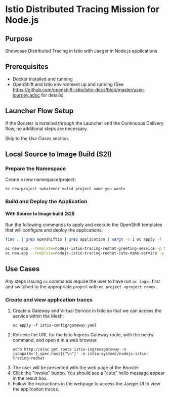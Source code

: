# Istio Distributed Tracing Mission for Node.js

## Purpose

Showcase Distributed Tracing in Istio with Jaeger in Node.js applications

## Prerequisites

* Docker installed and running
* OpenShift and Istio environment up and running (See https://github.com/openshift-istio/istio-docs/blob/master/user-journey.adoc for details)

## Launcher Flow Setup

If the Booster is installed through the Launcher and the Continuous Delivery flow, no additional steps are necessary.

Skip to the _Use Cases_ section.

## Local Source to Image Build (S2I)

### Prepare the Namespace

Create a new namespace/project:
```
oc new-project <whatever valid project name you want>
```

### Build and Deploy the Application

#### With Source to Image build (S2I)

Run the following commands to apply and execute the OpenShift templates that will configure and deploy the applications:
```bash
find . | grep openshiftio | grep application | xargs -n 1 oc apply -f

oc new-app --template=nodejs-istio-tracing-redhat-greeting-service -p SOURCE_REPOSITORY_URL=https://github.com/nodeshift-starters/nodejs-istio-tracing-redhat -p SOURCE_REPOSITORY_REF=master -p SOURCE_REPOSITORY_DIR=greeting-service
oc new-app --template=nodejs-istio-tracing-redhat-cute-name-service -p SOURCE_REPOSITORY_URL=https://github.com/nodeshift-starters/nodejs-istio-tracing-redhat -p SOURCE_REPOSITORY_REF=master -p SOURCE_REPOSITORY_DIR=cute-name-service
```

## Use Cases

Any steps issuing `oc` commands require the user to have run `oc login` first and switched to the appropriate project with `oc project <project name>`.

### Create and view application traces

1. Create a Gateway and Virtual Service in Istio so that we can access the service within the Mesh:
    ```
    oc apply -f istio-config/gateway.yaml
    ```
2. Retrieve the URL for the Istio Ingress Gateway route, with the below command, and open it in a web browser.
    ```
    echo http://$(oc get route istio-ingressgateway -o jsonpath='{.spec.host}{"\n"}' -n istio-system)/nodejs-istio-tracing-redhat
    ```
3. The user will be presented with the web page of the Booster
4. Click the "Invoke" button. You should see a "cute" hello message appear in the result box.
5. Follow the instructions in the webpage to access the Jaeger UI to view the application traces.

